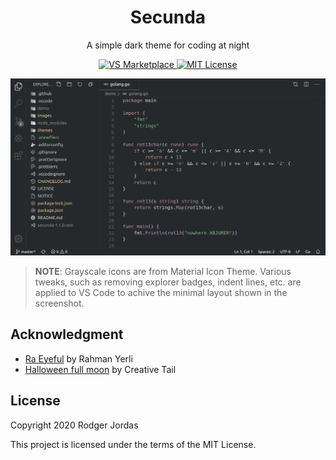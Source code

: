 <div align="center">
  <h1>Secunda</h1>

  <p>A simple dark theme for coding at night</p>

  <a href="https://marketplace.visualstudio.com/items?itemName=ruj.secunda">
    <img src="https://flat.badgen.net/vs-marketplace/v/ruj.secunda" alt="VS Marketplace">
  </a>

  <a href="https://github.com/rmjordas/secunda/blob/master/LICENSE">
    <img src="https://flat.badgen.net/badge/license/MIT/orange" alt="MIT License">
  </a>
</div>

![Workspace](images/workspace.png)

> **NOTE**: Grayscale icons are from Material Icon Theme. Various tweaks, such as
> removing explorer badges, indent lines, etc. are applied to VS Code to achive
> the minimal layout shown in the screenshot.

## Acknowledgment

- [Ra Eyeful](https://github.com/rahmanyerli/ra-eyeful) by Rahman Yerli
- [Halloween full moon](https://www.creativetail.com/35-flat-scary-icons/) by
  Creative Tail

## License

Copyright 2020 Rodger Jordas

This project is licensed under the terms of the MIT License.
